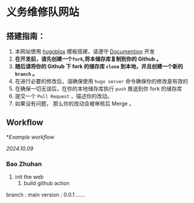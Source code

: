 # 义务维修队网站

## 搭建指南：

1. 本网站使用 [hugoblox](https://hugoblox.com/) 模板搭建，请遵守 [Documention](https://docs.hugoblox.com/) 开发
2. **在开发前，请先创建一个``fork``,将本储存库复制到你的 Github 。**
3. **随后请将你的 Github 下 fork 的储存库 ``clone`` 到本地，并且创建一个新的 ``branch`` 。**
4. 在进行必要的修改后，请确保使用 ``hugo server`` 命令确保你的修改是有效的
5. 在确保一切无误后，在你的本地储存库执行 ``push`` 推送到你 fork 的储存库
6. 提交一个 ``Pull Request`` ，描述你的改动。
7. 如果没有问题， 那么你的改动会被审核后 Merge 。

## Workflow

**Example workflow*

*2024.10.09*

### Bao Zhuhan
1. init the web
    1. build github action

branch : main
version : 0.0.1
......
